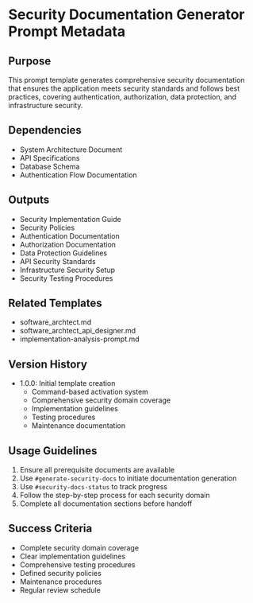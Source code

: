 # Security Documentation Generator Prompt Metadata

## Purpose

This prompt template generates comprehensive security documentation that ensures the application meets security standards and follows best practices, covering authentication, authorization, data protection, and infrastructure security.

## Dependencies

- System Architecture Document
- API Specifications
- Database Schema
- Authentication Flow Documentation

## Outputs

- Security Implementation Guide
- Security Policies
- Authentication Documentation
- Authorization Documentation
- Data Protection Guidelines
- API Security Standards
- Infrastructure Security Setup
- Security Testing Procedures

## Related Templates

- software_archtect.md
- software_archtect_api_designer.md
- implementation-analysis-prompt.md

## Version History

- 1.0.0: Initial template creation
  - Command-based activation system
  - Comprehensive security domain coverage
  - Implementation guidelines
  - Testing procedures
  - Maintenance documentation

## Usage Guidelines

1. Ensure all prerequisite documents are available
2. Use `#generate-security-docs` to initiate documentation generation
3. Use `#security-docs-status` to track progress
4. Follow the step-by-step process for each security domain
5. Complete all documentation sections before handoff

## Success Criteria

- Complete security domain coverage
- Clear implementation guidelines
- Comprehensive testing procedures
- Defined security policies
- Maintenance procedures
- Regular review schedule
